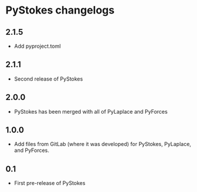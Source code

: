 # PyStokes changelogs

## 2.1.5 
* Add pyproject.toml

## 2.1.1 
* Second release of PyStokes

## 2.0.0 
* PyStokes has been merged with all of PyLaplace and PyForces

## 1.0.0 
* Add files from GitLab (where it was developed) for PyStokes, PyLaplace, and PyForces. 

## 0.1 
* First pre-release of PyStokes 
